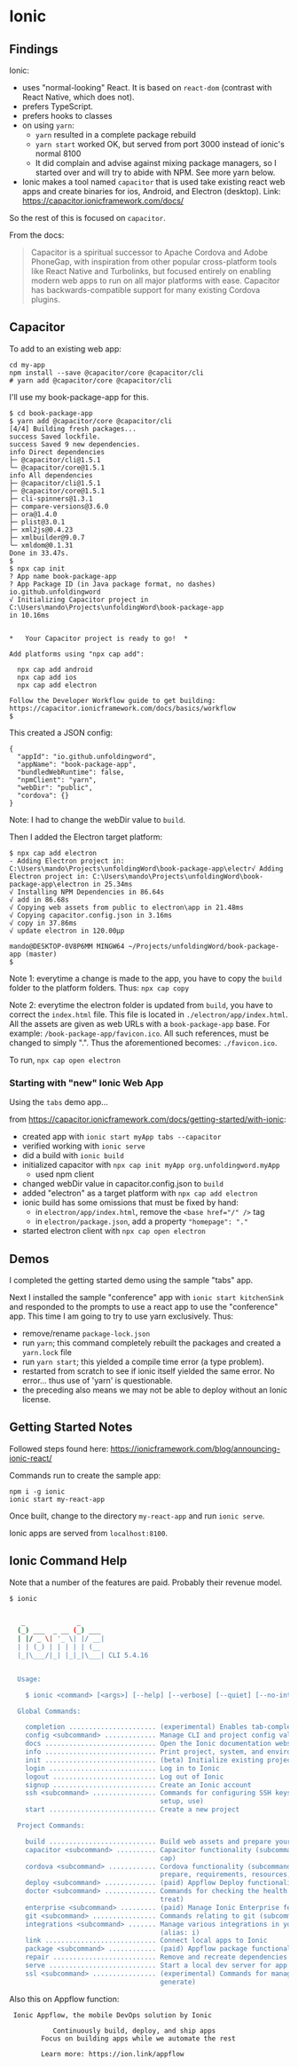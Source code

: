 # Ionic

## Findings

Ionic:
- uses "normal-looking" React. It is based on `react-dom` (contrast with React Native, which does not).
- prefers TypeScript.
- prefers hooks to classes
- on using `yarn`: 
    - `yarn` resulted in a complete package rebuild
    - `yarn start` worked OK, but served from port 3000 instead of ionic's normal 8100
    - It did complain and advise against mixing package managers, so I started over and will try to abide with NPM. See more yarn below.
- Ionic makes a tool named `capacitor` that is used take existing react web apps and create binaries for ios, Android, and Electron (desktop). Link: https://capacitor.ionicframework.com/docs/

So the rest of this is focused on `capacitor`.

From the docs:

>Capacitor is a spiritual successor to Apache Cordova and Adobe PhoneGap, with inspiration from other popular cross-platform tools like React Native and Turbolinks, but focused entirely on enabling modern web apps to run on all major platforms with ease. Capacitor has backwards-compatible support for many existing Cordova plugins.

## Capacitor

To add to an existing web app:
```
cd my-app
npm install --save @capacitor/core @capacitor/cli
# yarn add @capacitor/core @capacitor/cli
```

I'll use my book-package-app for this.

```
$ cd book-package-app
$ yarn add @capacitor/core @capacitor/cli
[4/4] Building fresh packages...
success Saved lockfile.
success Saved 9 new dependencies.
info Direct dependencies
├─ @capacitor/cli@1.5.1
└─ @capacitor/core@1.5.1
info All dependencies
├─ @capacitor/cli@1.5.1
├─ @capacitor/core@1.5.1
├─ cli-spinners@1.3.1
├─ compare-versions@3.6.0
├─ ora@1.4.0
├─ plist@3.0.1
├─ xml2js@0.4.23
├─ xmlbuilder@9.0.7
└─ xmldom@0.1.31
Done in 33.47s.
$
$ npx cap init
? App name book-package-app
? App Package ID (in Java package format, no dashes) io.github.unfoldingword
√ Initializing Capacitor project in C:\Users\mando\Projects\unfoldingWord\book-package-app 
in 10.16ms


*   Your Capacitor project is ready to go!  *

Add platforms using "npx cap add":

  npx cap add android
  npx cap add ios
  npx cap add electron

Follow the Developer Workflow guide to get building:
https://capacitor.ionicframework.com/docs/basics/workflow
$
```

This created a JSON config:
```
{
  "appId": "io.github.unfoldingword",
  "appName": "book-package-app",
  "bundledWebRuntime": false,
  "npmClient": "yarn",
  "webDir": "public",
  "cordova": {}
}
```

Note: I had to change the webDir value to `build`.

Then I added the Electron target platform:
```
$ npx cap add electron
- Adding Electron project in: C:\Users\mando\Projects\unfoldingWord\book-package-app\electr√ Adding Electron project in: C:\Users\mando\Projects\unfoldingWord\book-package-app\electron in 25.34ms
√ Installing NPM Dependencies in 86.64s
√ add in 86.68s
√ Copying web assets from public to electron\app in 21.48ms
√ Copying capacitor.config.json in 3.16ms
√ copy in 37.86ms
√ update electron in 120.00μp

mando@DESKTOP-0V8P6MM MINGW64 ~/Projects/unfoldingWord/book-package-app (master)
$
```

Note 1: everytime a change is made to the app, you have to copy the `build` folder to the platform folders.
Thus: `npx cap copy`

Note 2: everytime the electron folder is updated from `build`, you have to correct the `index.html` file.
This file is located in `./electron/app/index.html`. All the assets are given as web URLs with a `book-package-app` base.
For example: `/book-package-app/favicon.ico`. All such references, must be changed to simply ".".
Thus the aforementioned becomes: `./favicon.ico`.

To run,  `npx cap open electron`


### Starting with "new" Ionic Web App

Using the `tabs` demo app...

from https://capacitor.ionicframework.com/docs/getting-started/with-ionic:
- created app with `ionic start myApp tabs --capacitor`
- verified working with `ionic serve`
- did a build with `ionic build`
- initialized capacitor with `npx cap init myApp org.unfoldingword.myApp`
  - used npm client
- changed webDir value in capacitor.config.json to `build`
- added "electron" as a target platform with `npx cap add electron`
- ionic build has some omissions that must be fixed by hand:
  - in `electron/app/index.html`, remove the `<base href="/" />` tag
  - in `electron/package.json`, add a property `"homepage": "."`
- started electron client with `npx cap open electron`


## Demos

I completed the getting started demo using the sample "tabs" app.

Next I installed the sample "conference" app with `ionic start kitchenSink` and responded to the prompts to use a react app to use the "conference" app. This time I am going to try to use yarn exclusively. Thus:
- remove/rename `package-lock.json`
- run `yarn`; this command completely rebuilt the packages and created a `yarn.lock` file
- run `yarn start`; this yielded a compile time error (a type problem).
- restarted from scratch to see if ionic itself yielded the same error. No error... thus use of 'yarn' is questionable.
- the preceding also means we may not be able to deploy without an Ionic license.

## Getting Started Notes

Followed steps found here: 
https://ionicframework.com/blog/announcing-ionic-react/

Commands run to create the sample app:
```
npm i -g ionic
ionic start my-react-app
```

Once built, change to the directory `my-react-app` and run `ionic serve`.

Ionic apps are served from `localhost:8100`.

## Ionic Command Help 

Note that a number of the features are paid. Probably their revenue model.

```sh
$ ionic


   _             _
  (_) ___  _ __ (_) ___
  | |/ _ \| '_ \| |/ __|
  | | (_) | | | | | (__
  |_|\___/|_| |_|_|\___| CLI 5.4.16


  Usage:

    $ ionic <command> [<args>] [--help] [--verbose] [--quiet] [--no-interactive] [--no-color] [--confirm] [options]        

  Global Commands:

    completion ...................... (experimental) Enables tab-completion for Ionic CLI commands.
    config <subcommand> ............. Manage CLI and project config values (subcommands: get, set, unset)
    docs ............................ Open the Ionic documentation website
    info ............................ Print project, system, and environment information
    init ............................ (beta) Initialize existing projects with Ionic
    login ........................... Log in to Ionic
    logout .......................... Log out of Ionic
    signup .......................... Create an Ionic account
    ssh <subcommand> ................ Commands for configuring SSH keys (subcommands: add, delete, generate, list,
                                      setup, use)
    start ........................... Create a new project

  Project Commands:

    build ........................... Build web assets and prepare your app for any platform targets
    capacitor <subcommand> .......... Capacitor functionality (subcommands: add, copy, open, run, sync, update) (alias:    
                                      cap)
    cordova <subcommand> ............ Cordova functionality (subcommands: build, compile, emulate, platform, plugin,       
                                      prepare, requirements, resources, run)
    deploy <subcommand> ............. (paid) Appflow Deploy functionality (subcommands: add, build)
    doctor <subcommand> ............. Commands for checking the health of your Ionic project (subcommands: check, list,    
                                      treat)
    enterprise <subcommand> ......... (paid) Manage Ionic Enterprise features (subcommands: register)
    git <subcommand> ................ Commands relating to git (subcommands: remote)
    integrations <subcommand> ....... Manage various integrations in your app (subcommands: disable, enable, list)
                                      (alias: i)
    link ............................ Connect local apps to Ionic
    package <subcommand> ............ (paid) Appflow package functionality (subcommands: build)
    repair .......................... Remove and recreate dependencies and generated files
    serve ........................... Start a local dev server for app dev/testing (alias: s)
    ssl <subcommand> ................ (experimental) Commands for managing SSL keys & certificates (subcommands:
                                      generate)
```

Also this on Appflow function:
```
 Ionic Appflow, the mobile DevOps solution by Ionic

           Continuously build, deploy, and ship apps
        Focus on building apps while we automate the rest

        Learn more: https://ion.link/appflow
```